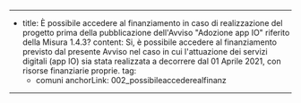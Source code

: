 ---
  - title: È possibile accedere al finanziamento in caso di realizzazione del progetto prima della pubblicazione dell'Avviso "Adozione app IO" riferito della Misura 1.4.3?
    content: Si, è possibile accedere al finanziamento previsto dal presente Avviso nel caso in cui l'attuazione dei servizi digitali (app IO) sia stata realizzata a decorrere dal 01 Aprile 2021, con risorse finanziarie proprie.
    tag:
      - comuni
    anchorLink: 002_possibileaccederealfinanz
---